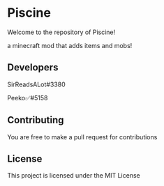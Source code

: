 # Piscine

Welcome to the repository of Piscine!

a minecraft mod that adds items and mobs!

## Developers

SirReadsALot#3380

Peeko✅#5158

## Contributing
You are free to make a pull request for contributions

## License
This project is licensed under the MIT License
